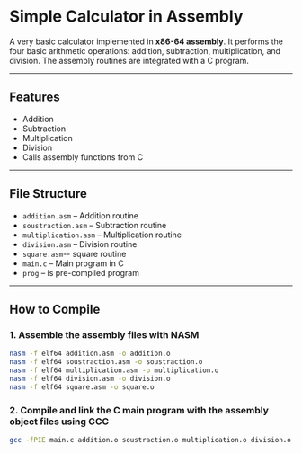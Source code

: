 # Simple Calculator in Assembly

A very basic calculator implemented in **x86-64 assembly**. It performs the four basic arithmetic operations: addition, subtraction, multiplication, and division. The assembly routines are integrated with a C program.

---

## Features

- Addition
- Subtraction
- Multiplication
- Division
- Calls assembly functions from C
---

## File Structure

- `addition.asm` – Addition routine
- `soustraction.asm` – Subtraction routine
- `multiplication.asm` – Multiplication routine
- `division.asm` – Division routine
- `square.asm`-- square routine
- `main.c` – Main program in C
-  `prog`  – is pre-compiled program 

---

## How to Compile

### 1. Assemble the assembly files with NASM

```bash
nasm -f elf64 addition.asm -o addition.o
nasm -f elf64 soustraction.asm -o soustraction.o
nasm -f elf64 multiplication.asm -o multiplication.o
nasm -f elf64 division.asm -o division.o
nasm -f elf64 square.asm -o square.o   
```

### 2. Compile and link the C main program with the assembly object files using GCC

```bash
gcc -fPIE main.c addition.o soustraction.o multiplication.o division.o square.o -no-pie -o calculator
```
